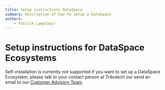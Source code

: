 ```yaml
---
title: Setup instructions DataSpace
summary: Description of how to setup a DataSpace.
authors:
    - Patrick Lamplmair
---
```


# Setup instructions for DataSpace Ecosystems

Self-installation is currently not supported if you want to set up a DataSpace Ecosystem, please talk to your contact person at Tributech our send an email to our [Customer Advisory Team](mailto:customer-advisory@tributech.io).
